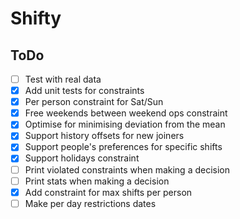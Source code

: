 # Shifty

## ToDo
- [ ] Test with real data
- [X] Add unit tests for constraints
- [X] Per person constraint for Sat/Sun
- [X] Free weekends between weekend ops constraint
- [X] Optimise for minimising deviation from the mean
- [X] Support history offsets for new joiners
- [X] Support people's preferences for specific shifts
- [X] Support holidays constraint
- [ ] Print violated constraints when making a decision
- [ ] Print stats when making a decision
- [X] Add constraint for max shifts per person
- [ ] Make per day restrictions dates